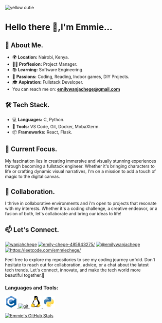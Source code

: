  ![yellow cutie](https://github.com/Emmiechege/Emmiechege/assets/133679989/12cda1be-8b61-4802-b48c-b99266f3f426)

# Hello there 👋,I'm  Emmie...

## 🚀 About Me.
- 🌍 **Location:** Nairobi, Kenya.
- 👩‍💻 **Proffesion:** Project Manager.
- 📚 **Learning:** Software Engineering.
- 🎨 **Passions:** Coding, Reading, Indoor games, DIY  Projects.
- 🎓 **Aspiration:** Fullstack Developer.
-  You can reach me on: **emilywanjachege@gmail.com**

## 🛠️  Tech Stack.
- 💻 **Languages:** C, Python.
- 🧰 **Tools:** VS Code, Git, Docker, MobaXterm.
- 📦 **Frameworks:** React, Flask.

## 🌱  Current Focus.
My fascination lies in creating immersive and visually stunning experiences through becoming a fullstack engineer. Whether it's bringing characters to life or crafting dynamic visual narratives, I'm on a mission to add a touch of magic to the digital canvas.

## 🤝 Collaboration.
I thrive in collaborative environments and i'm open to projects that resonate with my interests. Whether it's a coding challenge, a creative endeavor, or a fusion of both, let's collaborate and bring our ideas to life!

## 📫 Let's Connect.
<p align="left">
<a href="https://twitter.com/wanjahchege" target="blank"><img align="center" src="https://raw.githubusercontent.com/rahuldkjain/github-profile-readme-generator/master/src/images/icons/Social/twitter.svg" alt="wanjahchege" height="30" width="40" /></a>
<a href="https://linkedin.com/in/emily-chege-485943275/" target="blank"><img align="center" src="https://raw.githubusercontent.com/rahuldkjain/github-profile-readme-generator/master/src/images/icons/Social/linked-in-alt.svg" alt="emily-chege-485943275/" height="30" width="40" /></a>
<a href="https://medium.com/@emilywanjachege" target="blank"><img align="center" src="https://raw.githubusercontent.com/rahuldkjain/github-profile-readme-generator/master/src/images/icons/Social/medium.svg" alt="@emilywanjachege" height="30" width="40" /></a>
<a href="https://www.leetcode.com/https://leetcode.com/emmiechege/" target="blank"><img align="center" src="https://raw.githubusercontent.com/rahuldkjain/github-profile-readme-generator/master/src/images/icons/Social/leet-code.svg" alt="https://leetcode.com/emmiechege/" height="30" width="40" /></a>
</p>

Feel free to explore my repositories to see my coding journey unfold. Don't hesitate to reach out for collaboration, advice, or a chat about the latest tech trends. Let's connect, innovate, and make the tech world more beautiful together.🌟

<h3 align="left">Languages and Tools:</h3>
<p align="left"> <a href="https://www.cprogramming.com/" target="_blank" rel="noreferrer"> <img src="https://raw.githubusercontent.com/devicons/devicon/master/icons/c/c-original.svg" alt="c" width="40" height="40"/> </a> <a href="https://git-scm.com/" target="_blank" rel="noreferrer"> <img src="https://www.vectorlogo.zone/logos/git-scm/git-scm-icon.svg" alt="git" width="40" height="40"/> </a> <a href="https://www.linux.org/" target="_blank" rel="noreferrer"> <img src="https://raw.githubusercontent.com/devicons/devicon/master/icons/linux/linux-original.svg" alt="linux" width="40" height="40"/> </a> <a href="https://www.python.org" target="_blank" rel="noreferrer"> <img src="https://raw.githubusercontent.com/devicons/devicon/master/icons/python/python-original.svg" alt="python" width="40" height="40"/> </a> </p>

[![Emmie's GitHub Stats](https://github-readme-stats.vercel.app/api?username=emmiechege&show_icons=true&count_private=true&include_all_commits=true&theme=radical)](https://github.com/emmiechege)

